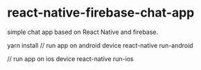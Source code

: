 # react-native-firebase-chat-app

simple chat app based on React Native and firebase.

yarn install
// run app on android device
react-native run-android

// run app on ios device
react-native run-ios
